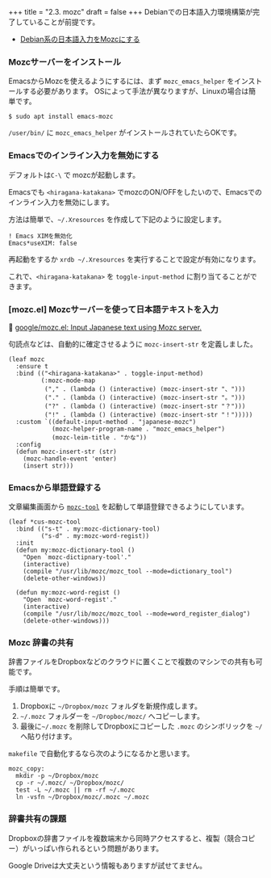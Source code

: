 +++
title = "2.3. mozc"
draft = false
+++
Debianでの日本語入力環境構築が完了していることが前提です。
* [Debian系の日本語入力をMozcにする](https://cloud-work.net/linux/fcitx-mozc/) 


### Mozcサーバーをインストール
EmacsからMozcを使えるようにするには、まず `mozc_emacs_helper` をインストールする必要があります。
OSによって手法が異なりますが、Linuxの場合は簡単です。

```shellsession
$ sudo apt install emacs-mozc
```
`/user/bin/` に `mozc_emacs_helper` がインストールされていたらOKです。 

### Emacsでのインライン入力を無効にする
デフォルトは`C-\` で mozcが起動します。

Emacsでも `<hiragana-katakana>` でmozcのON/OFFをしたいので、Emacsでのインライン入力を無効にします。

方法は簡単で、`~/.Xresources` を作成して下記のように設定します。

```shellsession
! Emacs XIMを無効化
Emacs*useXIM: false
```
再起動をするか `xrdb ~/.Xresources` を実行することで設定が有効になります。

これで、`<hiragana-katakana>` を `toggle-input-method` に割り当てることができます。

### [mozc.el] Mozcサーバーを使って日本語テキストを入力
🔗 [google/mozc.el: Input Japanese text using Mozc server.](https://github.com/google/mozc/blob/master/src/unix/emacs/mozc.el)

句読点などは、自動的に確定させるように `mozc-insert-str` を定義しました。

```elisp
(leaf mozc
  :ensure t
  :bind (("<hiragana-katakana>" . toggle-input-method)
		 (:mozc-mode-map
		  ("," . (lambda () (interactive) (mozc-insert-str "、")))
		  ("." . (lambda () (interactive) (mozc-insert-str "。")))
		  ("?" . (lambda () (interactive) (mozc-insert-str "？")))
		  ("!" . (lambda () (interactive) (mozc-insert-str "！")))))
  :custom `((default-input-method . "japanese-mozc")
			(mozc-helper-program-name . "mozc_emacs_helper")
			(mozc-leim-title . "かな"))
  :config
  (defun mozc-insert-str (str)
	(mozc-handle-event 'enter)
	(insert str)))
```

### Emacsから単語登録する

文章編集画面から [`mozc-tool`](https://www.mk-mode.com/blog/2017/06/27/linux-mozc-tool-command/) を起動して単語登録できるようにしています。

```elisp
(leaf *cus-mozc-tool
  :bind (("s-t" . my:mozc-dictionary-tool)
		 ("s-d" . my:mozc-word-regist))
  :init
  (defun my:mozc-dictionary-tool ()
	"Open `mozc-dictipnary-tool'."
	(interactive)
	(compile "/usr/lib/mozc/mozc_tool --mode=dictionary_tool")
	(delete-other-windows))

  (defun my:mozc-word-regist ()
	"Open `mozc-word-regist'."
	(interactive)
	(compile "/usr/lib/mozc/mozc_tool --mode=word_register_dialog")
	(delete-other-windows)))
```

### Mozc 辞書の共有
辞書ファイルをDropboxなどのクラウドに置くことで複数のマシンでの共有も可能です。

手順は簡単です。

1. Dropboxに `~/Dropbox/mozc` フォルダを新規作成します。
2. `~/.mozc` フォルダーを `~/Dropboc/mozc/` へコピーします。
2. 最後に`~/.mozc` を削除してDropboxにコピーした `.mozc` のシンボリックを `~/` へ貼り付けます。

`makefile` で自動化するなら次のようになるかと思います。

```shellsession
mozc_copy:
  mkdir -p ~/Dropbox/mozc
  cp -r ~/.mozc/ ~/Dropbox/mozc/
  test -L ~/.mozc || rm -rf ~/.mozc
  ln -vsfn ~/Dropbox/mozc/.mozc ~/.mozc
```

### 辞書共有の課題
Dropboxの辞書ファイルを複数端末から同時アクセスすると、複製（競合コピー）がいっぱい作られるという問題があります。

Google Driveは大丈夫という情報もありますが試せてません。

